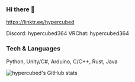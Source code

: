 ### Hi there 👋

<!--
**hypercubed-music/hypercubed-music** is a ✨ _special_ ✨ repository because its `README.md` (this file) appears on your GitHub profile.

Here are some ideas to get you started:

- 🔭 I’m currently working on ...
- 🌱 I’m currently learning ...
- 👯 I’m looking to collaborate on ...
- 🤔 I’m looking for help with ...
- 💬 Ask me about ...
- 📫 How to reach me: ...
- 😄 Pronouns: ...
- ⚡ Fun fact: ...
-->

https://linktr.ee/hypercubed

Discord: hypercubed364
VRChat: hypercubed364

### Tech & Languages

Python, Unity/C#, Arduino, C/C++, Rust, Java

![hypercubed's GitHub stats](https://github-readme-stats.vercel.app/api?username=hypercubed-music)
